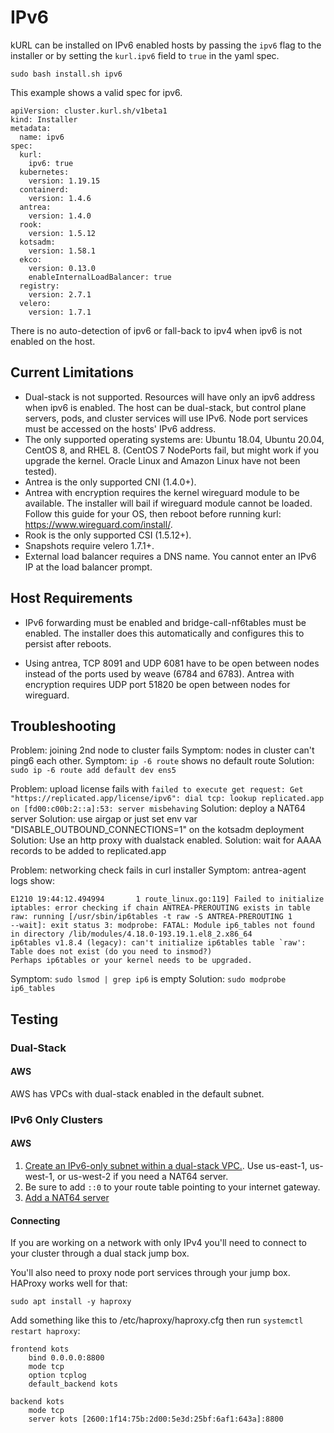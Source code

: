 # IPv6

kURL can be installed on IPv6 enabled hosts by passing the `ipv6` flag to the installer or by setting the `kurl.ipv6` field to `true` in the yaml spec.

```
sudo bash install.sh ipv6
```

This example shows a valid spec for ipv6.

```
apiVersion: cluster.kurl.sh/v1beta1
kind: Installer
metadata:
  name: ipv6
spec:
  kurl:
    ipv6: true
  kubernetes:
    version: 1.19.15
  containerd:
    version: 1.4.6
  antrea:
    version: 1.4.0
  rook:
    version: 1.5.12
  kotsadm:
    version: 1.58.1
  ekco:
    version: 0.13.0
    enableInternalLoadBalancer: true
  registry:
    version: 2.7.1
  velero:
    version: 1.7.1
```

There is no auto-detection of ipv6 or fall-back to ipv4 when ipv6 is not enabled on the host.


## Current Limitations

* Dual-stack is not supported. Resources will have only an ipv6 address when ipv6 is enabled. The host can be dual-stack, but control plane servers, pods, and cluster services will use IPv6. Node port services must be accessed on the hosts' IPv6 address.
* The only supported operating systems are: Ubuntu 18.04, Ubuntu 20.04, CentOS 8, and RHEL 8. (CentOS 7 NodePorts fail, but might work if you upgrade the kernel. Oracle Linux and Amazon Linux have not been tested).
* Antrea is the only supported CNI (1.4.0+).
* Antrea with encryption requires the kernel wireguard module to be available. The installer will bail if wireguard module cannot be loaded. Follow this guide for your OS, then reboot before running kurl: https://www.wireguard.com/install/.
* Rook is the only supported CSI (1.5.12+).
* Snapshots require velero 1.7.1+.
* External load balancer requires a DNS name. You cannot enter an IPv6 IP at the load balancer prompt.


## Host Requirements

* IPv6 forwarding must be enabled and bridge-call-nf6tables must be enabled. The installer does this automatically and configures this to persist after reboots.

* Using antrea, TCP 8091 and UDP 6081 have to be open between nodes instead of the ports used by weave (6784 and 6783). Antrea with encryption requires UDP port 51820 be open between nodes for wireguard.

## Troubleshooting


Problem: joining 2nd node to cluster fails
Symptom: nodes in cluster can't ping6 each other.
Symptom: `ip -6 route` shows no default route
Solution: `sudo ip -6 route add default dev ens5`

Problem: upload license fails with `failed to execute get request: Get "https://replicated.app/license/ipv6": dial tcp: lookup replicated.app on [fd00:c00b:2::a]:53: server misbehaving`
Solution: deploy a NAT64 server
Solution: use airgap or just set env var "DISABLE_OUTBOUND_CONNECTIONS=1" on the kotsadm deployment
Solution: Use an http proxy with dualstack enabled.
Solution: wait for AAAA records to be added to replicated.app

Problem: networking check fails in curl installer
Symptom: antrea-agent logs show:
```
E1210 19:44:12.494994       1 route_linux.go:119] Failed to initialize iptables: error checking if chain ANTREA-PREROUTING exists in table raw: running [/usr/sbin/ip6tables -t raw -S ANTREA-PREROUTING 1 
--wait]: exit status 3: modprobe: FATAL: Module ip6_tables not found in directory /lib/modules/4.18.0-193.19.1.el8_2.x86_64
ip6tables v1.8.4 (legacy): can't initialize ip6tables table `raw': Table does not exist (do you need to insmod?)
Perhaps ip6tables or your kernel needs to be upgraded.
```
Symptom: `sudo lsmod | grep ip6` is empty
Solution: `sudo modprobe ip6_tables`

## Testing

### Dual-Stack

#### AWS

AWS has VPCs with dual-stack enabled in the default subnet.

### IPv6 Only Clusters

#### AWS

1. [Create an IPv6-only subnet within a dual-stack VPC.](https://aws.amazon.com/blogs/networking-and-content-delivery/introducing-ipv6-only-subnets-and-ec2-instances/). Use us-east-1, us-west-1, or us-west-2 if you need a NAT64 server.
1. Be sure to add `::0` to your route table pointing to your internet gateway.
1. [Add a NAT64 server](https://docs.aws.amazon.com/vpc/latest/userguide/vpc-nat-gateway.html)

#### Connecting

If you are working on a network with only IPv4 you'll need to connect to your cluster through a dual stack jump box.

You'll also need to proxy node port services through your jump box. HAProxy works well for that:
```
sudo apt install -y haproxy
```

Add something like this to /etc/haproxy/haproxy.cfg then run `systemctl restart haproxy`:

```
frontend kots
    bind 0.0.0.0:8800
    mode tcp
    option tcplog
    default_backend kots

backend kots
    mode tcp
    server kots [2600:1f14:75b:2d00:5e3d:25bf:6af1:643a]:8800
```
